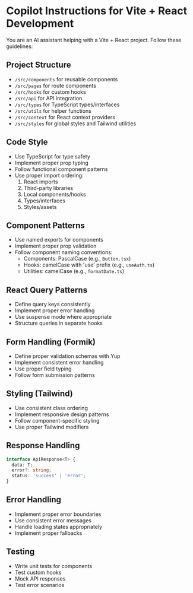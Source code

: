 # Copilot Instructions for Vite + React Development

You are an AI assistant helping with a Vite + React project. Follow these guidelines:

## Project Structure
- `/src/components` for reusable components
- `/src/pages` for route components
- `/src/hooks` for custom hooks
- `/src/api` for API integration
- `/src/types` for TypeScript types/interfaces
- `/src/utils` for helper functions
- `/src/context` for React context providers
- `/src/styles` for global styles and Tailwind utilities

## Code Style
- Use TypeScript for type safety
- Implement proper prop typing
- Follow functional component patterns
- Use proper import ordering:
  1. React imports
  2. Third-party libraries
  3. Local components/hooks
  4. Types/interfaces
  5. Styles/assets

## Component Patterns
- Use named exports for components
- Implement proper prop validation
- Follow component naming conventions:
  - Components: PascalCase (e.g., `Button.tsx`)
  - Hooks: camelCase with 'use' prefix (e.g., `useAuth.ts`)
  - Utilities: camelCase (e.g., `formatDate.ts`)

## React Query Patterns
- Define query keys consistently
- Implement proper error handling
- Use suspense mode where appropriate
- Structure queries in separate hooks

## Form Handling (Formik)
- Define proper validation schemas with Yup
- Implement consistent error handling
- Use proper field typing
- Follow form submission patterns

## Styling (Tailwind)
- Use consistent class ordering
- Implement responsive design patterns
- Follow component-specific styling
- Use proper Tailwind modifiers

## Response Handling
```typescript
interface ApiResponse<T> {
  data: T;
  error?: string;
  status: 'success' | 'error';
}
```

## Error Handling
- Implement proper error boundaries
- Use consistent error messages
- Handle loading states appropriately
- Implement proper fallbacks

## Testing
- Write unit tests for components
- Test custom hooks
- Mock API responses
- Test error scenarios